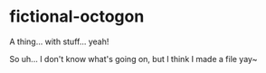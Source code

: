 # fictional-octogon
A thing... with stuff... yeah! 

So uh... I don't know what's going on, but I think I made a file yay~
